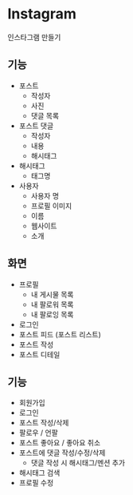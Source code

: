 # Instagram

인스타그램 만들기

## 기능

- 포스트
    - 작성자
    - 사진
    - 댓글 목록
- 포스트 댓글
    - 작성자
    - 내용
    - 해시태그
- 해시태그
    - 태그명
- 사용자
    - 사용자 명
    - 프로필 이미지
    - 이름
    - 웹사이트
    - 소개
    
## 화면

- 프로필
    - 내 게시물 목록
    - 내 팔로워 목록
    - 내 팔로잉 목록
- 로그인
- 포스트 피드 (포스트 리스트)
- 포스트 작성
- 포스트 디테일

## 기능

- 회원가입
- 로그인
- 포스트 작성/삭제
- 팔로우 / 언팔
- 포스트 좋아요 / 좋아요 취소
- 포스트에 댓글 작성/수정/삭제
    - 댓글 작성 시 해시태그/멘션 추가
- 해시태그 검색
- 프로필 수정